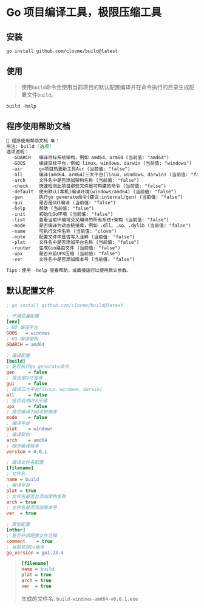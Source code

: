# Go 项目编译工具，极限压缩工具

## 安装

```shell
go install github.com/clovme/build@latest
```

## 使用

> 使用`build`命令会使用当前项目的默认配置编译并在命令执行的目录生成配置文件`build`。

```shell
build -help
````

## 程序使用帮助文档

```markdown
🧱 程序使用帮助文档 🛠️：
用法: build [选项]
选项说明：
  -GOARCH   编译目标系统架构，例如 amd64、arm64 (当前值: "amd64")
  -GOOS     编译目标平台，例如 linux、windows、darwin (当前值: "windows")
  -air      go项目热更新工具Air (当前值: "false")
  -all      编译(amd64、arm64)三大平台(linux、windows、darwin) (当前值: "false")
  -arch     文件名中是否添加架构名称 (当前值: "false")
  -check    快速检测此项目那些文件是可构建的命令 (当前值: "false")
  -default  使用默认(本机)编译环境(windows/amd64) (当前值: "false")
  -gen      执行go generate命令(建议:internal/gen) (当前值: "false")
  -gui      是否是GUI编译 (当前值: "false")
  -help     帮助 (当前值: "false")
  -init     初始化Go环境 (当前值: "false")
  -list     查看当前环境可交叉编译的所有系统+架构 (当前值: "false")
  -mode     是否编译为动态链接库，例如 .dll、.so、.dylib (当前值: "false")
  -name     可执行文件名称 (当前值: "clovm")
  -note     配置文件中是否写入注释 (当前值: "false")
  -plat     文件名中是否添加平台名称 (当前值: "false")
  -router   生成Gin路由文件 (当前值: "false")
  -upx      是否开启UPX压缩 (当前值: "false")
  -ver      文件名中是否添加版本号 (当前值: "false")

Tips：使用 -help 查看帮助，或直接运行以使用默认参数。
```

## 默认配置文件
```ini
; go install github.com/clovme/build@latest

; 环境变量配置
[env]
; GO 编译平台
GOOS   = windows
; GO 编译架构
GOARCH = amd64

; 编译配置
[build]
; 是否执行go generate命令
gen     = false
; 是否是GUI程序
gui     = false
; 编译三大平台(linux、windows、darwin)
all     = false
; 是否启用UPX压缩
upx     = false
; 是否编译为动态链接库
mode    = false
; 编译平台
plat    = windows
; 编译架构
arch    = amd64
; 程序编译版本
version = 0,0,1

; 编译文件名配置
[filename]
; 文件名
name = build
; 编译平台
plat = true
; 文件名是否台添加架构名称
arch = true
; 文件名是否添加版本号
ver  = true

; 其他配置
[other]
; 是否开启配置文件注释
comment    = true
; 当前项目Go版本
go_version = go1.23.4
```

> ```ini
> [filename]
> name = build
> plat = true
> arch = true
> ver  = true
> ```
>
> 生成的文件名: `build-windows-amd64-v0.0.1.exe`